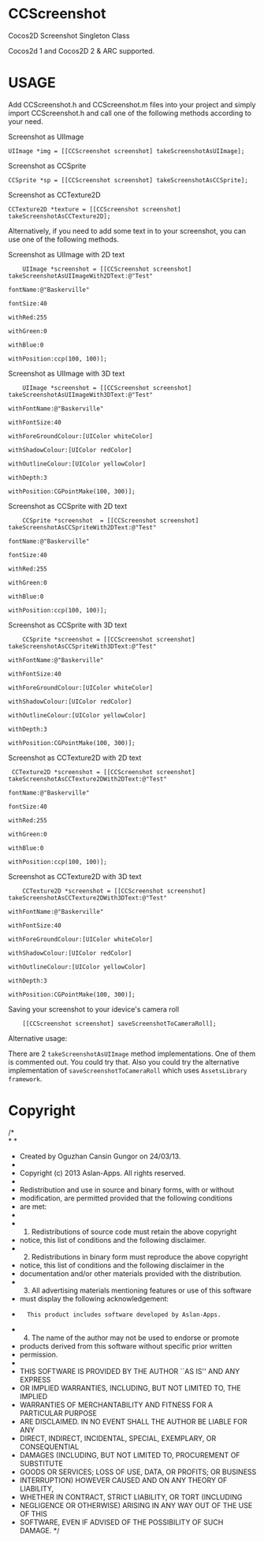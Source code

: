CCScreenshot
============

Cocos2D Screenshot Singleton Class

Cocos2d 1 and Cocos2D 2 & ARC supported. 



USAGE
===========

Add  CCScreenshot.h and  CCScreenshot.m files into your project and simply import CCScreenshot.h and call one of the following methods according to your need.

Screenshot as UIImage
```
UIImage *img = [[CCScreenshot screenshot] takeScreenshotAsUIImage];
```
Screenshot as CCSprite
```
CCSprite *sp = [[CCScreenshot screenshot] takeScreenshotAsCCSprite];
```
Screenshot as CCTexture2D
```
CCTexture2D *texture = [[CCScreenshot screenshot] takeScreenshotAsCCTexture2D];
```

Alternatively, if you need to add some text in to your screenshot, you can use one of the following methods.

Screenshot as UIImage with 2D text
```
    UIImage *screenshot = [[CCScreenshot screenshot] takeScreenshotAsUIImageWith2DText:@"Test"
                                                                                 fontName:@"Baskerville"
                                                                                 fontSize:40
                                                                                  withRed:255
                                                                                withGreen:0
                                                                                 withBlue:0
                                                                             withPosition:ccp(100, 100)];
```
Screenshot as UIImage with 3D text
```
    UIImage *screenshot = [[CCScreenshot screenshot] takeScreenshotAsUIImageWith3DText:@"Test"
                                                                            withFontName:@"Baskerville"
                                                                            withFontSize:40
                                                                    withForeGroundColour:[UIColor whiteColor]
                                                                        withShadowColour:[UIColor redColor]
                                                                       withOutlineColour:[UIColor yellowColor]
                                                                               withDepth:3
                                                                            withPosition:CGPointMake(100, 300)];
```
Screenshot as CCSprite with 2D text
```
    CCSprite *screenshot  = [[CCScreenshot screenshot] takeScreenshotAsCCSpriteWith2DText:@"Test"
                                                                                 fontName:@"Baskerville"
                                                                                 fontSize:40
                                                                                  withRed:255
                                                                                withGreen:0
                                                                                 withBlue:0
                                                                             withPosition:ccp(100, 100)];
```
Screenshot as CCSprite with 3D text
```
    CCSprite *screenshot = [[CCScreenshot screenshot] takeScreenshotAsCCSpriteWith3DText:@"Test"
                                                                            withFontName:@"Baskerville"
                                                                            withFontSize:40
                                                                    withForeGroundColour:[UIColor whiteColor]
                                                                        withShadowColour:[UIColor redColor]
                                                                       withOutlineColour:[UIColor yellowColor]
                                                                               withDepth:3
                                                                            withPosition:CGPointMake(100, 300)];
```
Screenshot as CCTexture2D with 2D text
```
 CCTexture2D *screenshot = [[CCScreenshot screenshot] takeScreenshotAsCCTexture2DWith2DText:@"Test"
                                                                                 fontName:@"Baskerville"
                                                                                 fontSize:40
                                                                                  withRed:255
                                                                                withGreen:0
                                                                                 withBlue:0
                                                                             withPosition:ccp(100, 100)];
```
Screenshot as CCTexture2D with 3D text
```
    CCTexture2D *screenshot = [[CCScreenshot screenshot] takeScreenshotAsCCTexture2DWith3DText:@"Test"
                                                                            withFontName:@"Baskerville"
                                                                            withFontSize:40
                                                                    withForeGroundColour:[UIColor whiteColor]
                                                                        withShadowColour:[UIColor redColor]
                                                                       withOutlineColour:[UIColor yellowColor]
                                                                               withDepth:3
                                                                            withPosition:CGPointMake(100, 300)];
```

Saving your screenshot to your idevice's camera roll

```
    [[CCScreenshot screenshot] saveScreenshotToCameraRoll];
```


Alternative usage: 

There are 2 `takeScreenshotAsUIImage` method implementations. One of them is commented out. You could try that.
Also you could try the alternative implementation of `saveScreenshotToCameraRoll` which uses `AssetsLibrary framework`.




Copyright
============

/*	
 *
 *
 * Created by Oguzhan Cansin Gungor on 24/03/13.
 *
 * Copyright (c) 2013 Aslan-Apps. All rights reserved.
 *
 * Redistribution and use in source and binary forms, with or without
 * modification, are permitted provided that the following conditions
 * are met:
 *
 * 1. Redistributions of source code must retain the above copyright
 *    notice, this list of conditions and the following disclaimer.
 * 2. Redistributions in binary form must reproduce the above copyright
 *    notice, this list of conditions and the following disclaimer in the
 *    documentation and/or other materials provided with the distribution.
 * 3. All advertising materials mentioning features or use of this software
 *    must display the following acknowledgement:
 *       This product includes software developed by Aslan-Apps.
 * 4. The name of the author may not be used to endorse or promote
 *    products derived from this software without specific prior written
 *    permission.
 *
 * THIS SOFTWARE IS PROVIDED BY THE AUTHOR ``AS IS'' AND ANY EXPRESS
 * OR IMPLIED WARRANTIES, INCLUDING, BUT NOT LIMITED TO, THE IMPLIED
 * WARRANTIES OF MERCHANTABILITY AND FITNESS FOR A PARTICULAR PURPOSE
 * ARE DISCLAIMED.  IN NO EVENT SHALL THE AUTHOR BE LIABLE FOR ANY
 * DIRECT, INDIRECT, INCIDENTAL, SPECIAL, EXEMPLARY, OR CONSEQUENTIAL
 * DAMAGES (INCLUDING, BUT NOT LIMITED TO, PROCUREMENT OF SUBSTITUTE
 * GOODS OR SERVICES; LOSS OF USE, DATA, OR PROFITS; OR BUSINESS
 * INTERRUPTION) HOWEVER CAUSED AND ON ANY THEORY OF LIABILITY,
 * WHETHER IN CONTRACT, STRICT LIABILITY, OR TORT (INCLUDING
 * NEGLIGENCE OR OTHERWISE) ARISING IN ANY WAY OUT OF THE USE OF THIS
 * SOFTWARE, EVEN IF ADVISED OF THE POSSIBILITY OF SUCH DAMAGE.
 */




